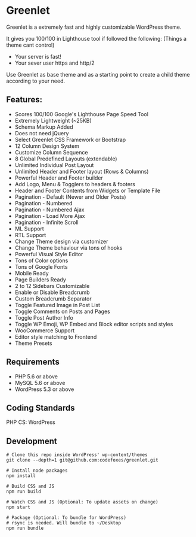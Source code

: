 # Greenlet

Greenlet is a extremely fast and highly customizable WordPress theme.

It gives you 100/100 in Lighthouse tool if followed the following: (Things a theme cant control)

- Your server is fast!
- Your sever user https and http/2

Use Greenlet as base theme and as a starting point to create a child theme according to your need.

## Features:
- Scores 100/100 Google's Lighthouse Page Speed Tool
- Extremely Lightweight (~25KB)
- Schema Markup Added
- Does not need jQuery
- Select Greenlet CSS Framework or Bootstrap
- 12 Column Design System
- Customize Column Sequence
- 8 Global Predefined Layouts (extendable)
- Unlimited Individual Post Layout
- Unlimited Header and Footer layout (Rows & Columns)
- Powerful Header and Footer builder
- Add Logo, Menu & Togglers to headers & footers
- Header and Footer Contents from Widgets or Template File
- Pagination - Default (Newer and Older Posts)
- Pagination - Numbered
- Pagination - Numbered Ajax
- Pagination - Load More Ajax
- Pagination - Infinite Scroll
- ML Support
- RTL Support
- Change Theme design via customizer
- Change Theme behaviour via tons of hooks
- Powerful Visual Style Editor
- Tons of Color options
- Tons of Google Fonts
- Mobile Ready
- Page Builders Ready
- 2 to 12 Sidebars Customizable
- Enable or Disable Breadcrumb
- Custom Breadcrumb Separator
- Toggle Featured Image in Post List
- Toggle Comments on Posts and Pages
- Toggle Post Author Info
- Toggle WP Emoji, WP Embed and Block editor scripts and styles
- WooCommerce Support
- Editor style matching to Frontend
- Theme Presets

## Requirements
- PHP 5.6 or above
- MySQL 5.6 or above
- WordPress 5.3 or above

## Coding Standards
PHP CS: WordPress

## Development
```
# Clone this repo inside WordPress' wp-content/themes
git clone --depth=1 git@github.com:codefoxes/greenlet.git

# Install node packages
npm install

# Build CSS and JS
npm run build

# Watch CSS and JS (Optional: To update assets on change)
npm start

# Package (Optional: To bundle for WordPress)
# rsync is needed. Will bundle to ~/Desktop
npm run bundle
```
